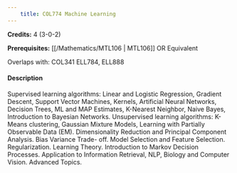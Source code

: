 ```yaml
---
    title: COL774 Machine Learning
---
```

**Credits:** 4 (3-0-2)



**Prerequisites:** [[/Mathematics/MTL106 | MTL106]] OR Equivalent

Overlaps with: COL341 ELL784, ELL888

#### Description 
Supervised learning algorithms: Linear and Logistic Regression, Gradient Descent, Support Vector Machines, Kernels, Artificial Neural Networks, Decision Trees, ML and MAP Estimates, K-Nearest Neighbor, Naive Bayes, Introduction to Bayesian Networks. Unsupervised learning algorithms: K-Means clustering, Gaussian Mixture Models, Learning with Partially Observable Data (EM). Dimensionality Reduction and Principal Component Analysis. Bias Variance Trade- off. Model Selection and Feature Selection. Regularization. Learning Theory. Introduction to Markov Decision Processes. Application to Information Retrieval, NLP, Biology and Computer Vision. Advanced Topics.